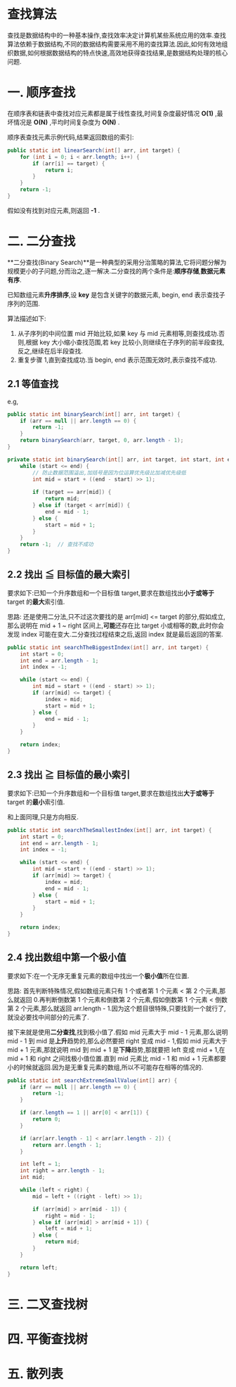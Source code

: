 # 查找算法

查找是数据结构中的一种基本操作,查找效率决定计算机某些系统应用的效率.查找算法依赖于数据结构,不同的数据结构需要采用不用的查找算法.因此,如何有效地组织数据,如何根据数据结构的特点快速,高效地获得查找结果,是数据结构处理的核心问题.

# 一. 顺序查找

在顺序表和链表中查找对应元素都是属于线性查找,时间复杂度最好情况 **O(1)** ,最坏情况是 **O(N)** ,平均时间复杂度为 **O(N)** .

顺序表查找元素示例代码,结果返回数组的索引:

```java
public static int linearSearch(int[] arr, int target) {
    for (int i = 0; i < arr.length; i++) {
        if (arr[i] == target) {
            return i;
        }
    }
    return -1;
}
```

假如没有找到对应元素,则返回 **-1** .

# 二. 二分查找

**二分查找(Binary Search)**是一种典型的采用分治策略的算法,它将问题分解为规模更小的子问题,分而治之,逐一解决.二分查找的两个条件是:**顺序存储**,**数据元素有序**.

已知数组元素**升序排序**,设 **key** 是包含关键字的数据元素, begin, end 表示查找子序列的范围.

算法描述如下:

1. 从子序列的中间位置 mid 开始比较,如果 key 与 mid 元素相等,则查找成功.否则,根据 key 大小缩小查找范围,若 key 比较小,则继续在子序列的前半段查找,反之,继续在后半段查找.
2. 重复步骤 1,直到查找成功.当 begin, end 表示范围无效时,表示查找不成功.

## 2.1 等值查找

e.g,

```java
public static int binarySearch(int[] arr, int target) {
    if (arr == null || arr.length == 0) {
        return -1;
    }
    return binarySearch(arr, target, 0, arr.length - 1);
}

private static int binarySearch(int[] arr, int target, int start, int end) {
    while (start <= end) {
        // 防止数据范围溢出,加括号是因为位运算优先级比加减优先级低
    	int mid = start + ((end - start) >> 1);
        
        if (target == arr[mid]) {
            return mid;
        } else if (target < arr[mid]) {
            end = mid - 1;
        } else {
            start = mid + 1;
        }
    } 
    return -1;  // 查找不成功
}
```



## 2.2 找出 ≦ 目标值的最大索引

要求如下:已知一个升序数组和一个目标值 target,要求在数组找出**小于或等于** target 的**最大**索引值.

思路: 还是使用二分法,只不过这次要找的是 arr[mid] <= target 的部分,假如成立,那么说明在 mid + 1 ~ right 区间上,**可能**还存在比 target 小或相等的数,此时你会发现 index 可能在变大.二分查找过程结束之后,返回 index 就是最后返回的答案.

```java
public static int searchTheBiggestIndex(int[] arr, int target) {
    int start = 0;
    int end = arr.length - 1;
    int index = -1;

    while (start <= end) {
        int mid = start + ((end - start) >> 1);
        if (arr[mid] <= target) {
            index = mid;
            start = mid + 1;
        } else {
            end = mid - 1;
        }
    }

    return index;
}
```



## 2.3 找出 ≧ 目标值的最小索引

要求如下:已知一个升序数组和一个目标值 target,要求在数组找出**大于或等于** target 的**最小**索引值.

和上面同理,只是方向相反.

```java
public static int searchTheSmallestIndex(int[] arr, int target) {
    int start = 0;
    int end = arr.length - 1;
    int index = -1;

    while (start <= end) {
        int mid = start + ((end - start) >> 1);
        if (arr[mid] >= target) {
            index = mid;
            end = mid - 1;
        } else {
            start = mid + 1;
        }
    }

    return index;
}
```



## 2.4 找出数组中第一个极小值

要求如下:在一个无序无重复元素的数组中找出一个**极小值**所在位置.

思路: 首先判断特殊情况,假如数组元素只有 1 个或者第 1 个元素 < 第 2 个元素,那么就返回 0.再判断倒数第 1 个元素和倒数第 2 个元素,假如倒数第 1 个元素 < 倒数第 2 个元素,那么就返回 arr.length - 1.因为这个题目很特殊,只要找到一个就行了,就没必要找中间部分的元素了.

接下来就是使用**二分查找**,找到极小值了.假如 mid 元素大于 mid - 1 元素,那么说明 mid - 1 到 mid 是**上升**趋势的,那么必然要把 right 变成 mid - 1,假如 mid 元素大于 mid + 1 元素,那就说明 mid 到 mid + 1 是**下降**趋势,那就要把 left 变成 mid + 1,在 mid + 1 和 right 之间找极小值位置.直到 mid 元素比 mid - 1 和 mid + 1 元素都要小的时候就返回.因为是无重复元素的数组,所以不可能存在相等的情况的.

```java
public static int searchExtremeSmallValue(int[] arr) {
    if (arr == null || arr.length == 0) {
        return -1;
    }

    if (arr.length == 1 || arr[0] < arr[1]) {
        return 0;
    }

    if (arr[arr.length - 1] < arr[arr.length - 2]) {
        return arr.length - 1;
    }

    int left = 1;
    int right = arr.length - 1;
    int mid;

    while (left < right) {
        mid = left + ((right - left) >> 1);

        if (arr[mid] > arr[mid - 1]) {
            right = mid - 1;
        } else if (arr[mid] > arr[mid + 1]) {
            left = mid + 1;
        } else {
            return mid;
        }
    }

    return left;
}
```





# 三. 二叉查找树



# 四. 平衡查找树



# 五. 散列表

